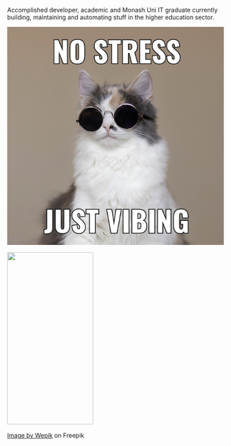 Accomplished developer, academic and Monash Uni IT graduate currently building, maintaining and automating stuff in the higher education sector. 

![cat vibing](/git_assets/cat_vibe.png)

<img src="cat-vibe.png" width="200" height="400" />

<a href="https://www.freepik.com/free-vector/simple-vibing-cat-square-meme_58459053.htm#query=funny%20cat%20memes&position=4&from_view=keyword&track=ais_hybrid&uuid=25491b4c-935d-4ccc-ac22-7669f90cf9ae">Image by Wepik</a> on Freepik
